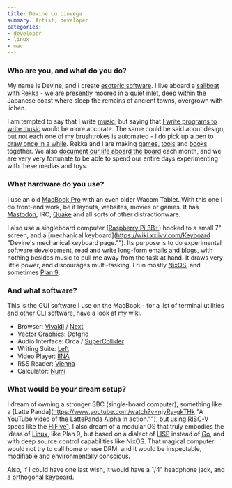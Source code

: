 ```yaml
---
title: Devine Lu Linvega
summary: Artist, developer
categories:
- developer
- linux
- mac
---
```


### Who are you, and what do you do?

My name is Devine, and I create [esoteric software](https://wiki.xxiivv.com/software "Devine's software."). I live aboard a [sailboat](https://100r.co/pages/pino.html "Devine and Rekka's house/boat page.") with [Rekka](https://usesthis.com/interviews/rekka.bell/ "Rekka's Uses This interview.") - we are presently moored in a quiet inlet, deep within the Japanese coast where sleep the remains of ancient towns, overgrown with lichen. 

I am tempted to say that I write [music](https://wiki.xxiivv.com/Audio "Devine's music."), but saying that [I write programs to write music][orca] would be more accurate. The same could be said about design, but not each one of my brushtrokes is automated - I do pick up a pen to [draw once in a while](https://wiki.xxiivv.com/Artwork "Devine's artwork."). Rekka and I are making [games](https://100r.co/pages/games.html "Devine and Rekka's games."), [tools](https://100r.co/pages/tools.html "Devine and Rekka's software tools.") and [books](https://100r.co/pages/books.html "Devine and Rekka's books.") together. We also [document our life aboard the board](http://youtube.com/hundredrabbits "Devine and Rekka's YouTube channel.") each month, and we are very very fortunate to be able to spend our entire days experimenting with these medias and toys.

### What hardware do you use?

I use an old [MacBook Pro][macbook-pro] with an even older Wacom Tablet. With this one I do front-end work, be it layouts, websites, movies or games. It has [Mastodon](https://merveilles.town/@neauoire/ "Devine's Mastodon account."), IRC, [Quake][] and all sorts of other distractionware. 

I also use a singleboard computer ([Raspberry Pi 3B+][raspberry-pi-3b-plus]) hooked to a small 7" screen, and a [mechanical keyboard](https://wiki.xxiivv.com/Keyboard "Devine's mechanical keyboard page.""). Its purpose is to do experimental software development, read and write long-form emails and blogs, with nothing besides music to pull me away from the task at hand. It draws very little power, and discourages multi-tasking. I run mostly [NixOS][], and sometimes [Plan 9][plan-9].

### And what software?

This is the GUI software I use on the MacBook - for a list of terminal utilities and other CLI software, have a look at my [wiki](https://wiki.xxiivv.com/Workstation "Devine's workstation page.").

- Browser: [Vivaldi][] / [Next][]
- Vector Graphics: [Dotgrid][]
- Audio Interface: Orca / [SuperCollider][]
- Writing Suite: [Left][]
- Video Player: [IINA][]
- RSS Reader: [Vienna][]
- Calculator: [Numi][]

### What would be your dream setup?

I dream of owning a stronger SBC (single-board computer), something like a [Latte Panda](https://www.youtube.com/watch?v=njyRy-gkTHk "A YouTube video of the LattePanda Alpha in action.""), but using [RISC-V](https://en.wikipedia.org/wiki/RISC-V "The Wikipedia entry for RISC-V.") specs like the [HiFive1][]. I also dream of a modular OS that truly embodies the ideas of [Linux][], like Plan 9, but based on a dialect of [LISP][] instead of [Go][], and with deep source control capabilities like NixOS. That magical computer would not try to call home or use DRM, and it would be inspectable, modifiable and environmentally conscious.

Also, if I could have one last wish, it would have a 1/4" headphone jack, and a [orthogonal keyboard](https://olkb.com/planck).

[hifive1]: https://www.sifive.com/boards/hifive1 "A single board computer."
[macbook-pro]: https://www.apple.com/macbook-pro/ "A laptop."
[raspberry-pi-3b-plus]: https://www.raspberrypi.org/magpi/raspberry-pi-3bplus-specs-benchmarks/ "A tiny computer."
[dotgrid]: https://hundredrabbits.itch.io/dotgrid "A vector drawing tool."
[go]: https://golang.org/ "A compiled programming language."
[iina]: https://iina.io/ "Media player software for macOS."
[left]: https://100r.co/pages/left.html "A minimalist text editor."
[linux]: https://www.linux.org/ "A free, open-source Unix-like operating system."
[lisp]: https://en.wikipedia.org/wiki/Lisp_(programming_language) "An old programming language."
[next]: https://github.com/atlas-engineer/next "A keyboard-focused web browser."
[nixos]: https://nixos.org/ "A Linux distribution."
[numi]: https://numi.io/ "A calendar for macOS."
[orca]: https://wiki.xxiivv.com/#orca "A live programmable audio app."
[plan-9]: https://en.wikipedia.org/wiki/Plan_9_from_Bell_Labs "A distributed operating system."
[quake]: https://en.wikipedia.org/wiki/Quake_(video_game) "A first person shooter game."
[supercollider]: https://supercollider.github.io/ "An audio synthesis program."
[vienna]: https://www.vienna-rss.com/ "An RSS reader for macOS."
[vivaldi]: https://vivaldi.com/ "A web browser."
